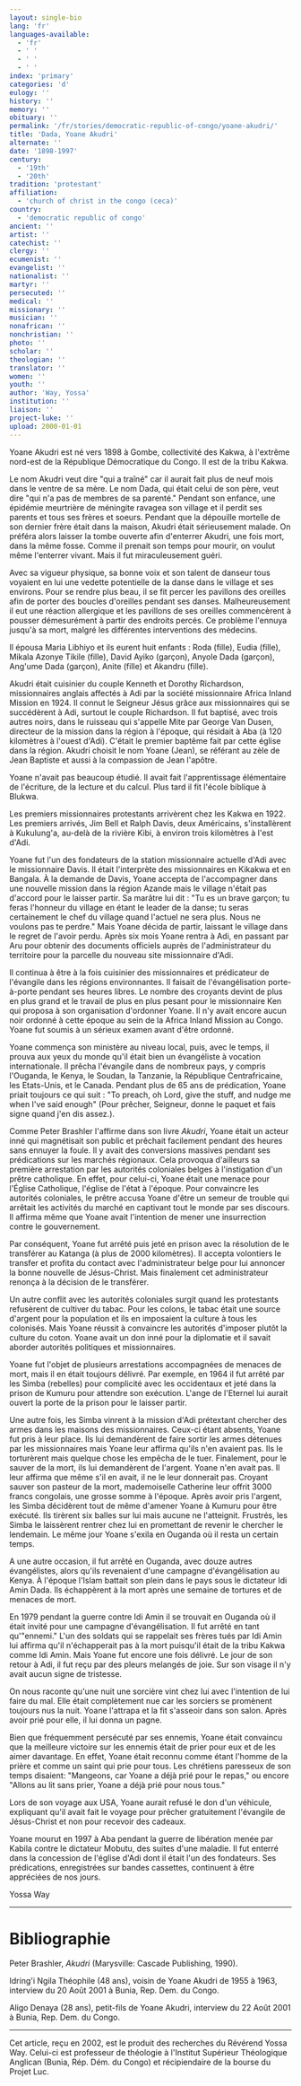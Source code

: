 ```yaml
---
layout: single-bio
lang: 'fr'
languages-available:
  - 'fr'
  - ' '
  - ' '
  - ' '
index: 'primary'
categories: 'd'
eulogy: ''
history: ''
memory: ''
obituary: ''
permalink: '/fr/stories/democratic-republic-of-congo/yoane-akudri/'
title: 'Dada, Yoane Akudri'
alternate: ''
date: '1898-1997'
century:
  - '19th'
  - '20th'
tradition: 'protestant'
affiliation:
  - 'church of christ in the congo (ceca)'
country:
  - 'democratic republic of congo'
ancient: ''
artist: ''
catechist: ''
clergy: ''
ecumenist: ''
evangelist: ''
nationalist: ''
martyr: ''
persecuted: ''
medical: ''
missionary: ''
musician: ''
nonafrican: ''
nonchristian: ''
photo: ''
scholar: ''
theologian: ''
translator: ''
women: ''
youth: ''
author: 'Way, Yossa'
institution: ''
liaison: ''
project-luke: ''
upload: 2000-01-01
---
```



Yoane Akudri est né vers 1898 à Gombe, collectivité des Kakwa, à l'extrême nord-est de la République Démocratique du Congo. Il est de la tribu Kakwa.

Le nom Akudri veut dire "qui a traîné" car il aurait fait plus de neuf mois dans le ventre de sa mère.  Le nom Dada, qui était celui de son père, veut dire "qui n'a pas de membres de sa parenté."  Pendant son enfance, une épidémie meurtrière de méningite ravagea son village et il perdit ses parents et tous ses frères et soeurs.  Pendant que la dépouille mortelle de son dernier frère était dans la maison, Akudri était sérieusement malade.  On préféra alors laisser  la tombe ouverte afin d'enterrer Akudri, une fois mort, dans la même fosse. Comme il prenait son temps pour mourir, on voulut même l'enterrer vivant.  Mais il fut miraculeusement guéri.

Avec sa vigueur physique, sa bonne voix et son talent de danseur tous voyaient en lui une vedette potentielle de la danse dans le village et ses environs.  Pour se rendre plus beau,  il se fit percer les pavillons des oreilles afin de porter des boucles d'oreilles pendant ses danses.  Malheureusement il eut une réaction allergique et les pavillons de ses oreilles commencèrent à pousser démesurément à partir des endroits percés. Ce problème l'ennuya jusqu'à sa mort, malgré les différentes interventions des médecins.

Il épousa Maria Libhiyo et ils eurent huit enfants : Roda (fille), Eudia (fille), Mikala Azonye Tikile (fille), David Ayiko (garçon), Anyole Dada (garçon), Ang'ume Dada (garçon), Anite (fille) et Akandru (fille).

Akudri était cuisinier du couple Kenneth et Dorothy Richardson, missionnaires anglais affectés à Adi  par la société missionnaire Africa Inland Mission en 1924.  Il connut le Seigneur Jésus grâce aux missionnaires qui se succédèrent à Adi, surtout le couple Richardson.  Il fut baptisé, avec trois autres noirs, dans le ruisseau qui s'appelle Mite par George Van Dusen, directeur de la mission dans la région à l'époque, qui résidait à Aba (à 120 kilomètres à l'ouest d'Adi).  C'était le premier baptême fait par cette église dans la région.  Akudri choisit le nom Yoane (Jean),  se référant au zèle de Jean Baptiste et aussi à la compassion de Jean l'apôtre.

Yoane n'avait pas beaucoup étudié.  Il  avait fait l'apprentissage élémentaire de l'écriture, de la lecture et du calcul.  Plus tard il fit l'école biblique à Blukwa.

Les premiers missionnaires protestants arrivèrent chez les Kakwa en 1922. Les premiers arrivés, Jim Bell et Ralph Davis, deux Américains, s'installèrent à Kukulung'a, au-delà de la rivière Kibi, à environ trois kilomètres à l'est d'Adi.

Yoane fut l'un des fondateurs de la station missionnaire actuelle d'Adi avec le missionnaire Davis.  Il était l'interprète des missionnaires en Kikakwa et en Bangala. À la demande de Davis, Yoane accepta  de l'accompagner dans une nouvelle mission dans la région Azande mais le village n'était pas d'accord pour le laisser partir.  Sa marâtre lui dit : "Tu es un brave garçon; tu feras l'honneur du village en étant le leader de la danse; tu seras certainement le chef du village quand l'actuel ne sera plus.  Nous ne voulons pas te perdre."  Mais Yoane décida de partir, laissant le village dans le regret de l'avoir perdu.  Après six mois Yoane rentra à Adi, en passant par Aru pour obtenir des documents officiels auprès de l'administrateur du territoire pour la parcelle du nouveau site missionnaire d'Adi.

Il continua à être à la fois cuisinier des missionnaires et prédicateur de l'évangile dans les régions environnantes. Il faisait de l'évangélisation porte-à-porte pendant ses heures libres. Le nombre des croyants devint de plus en plus grand et le travail de plus en plus pesant pour le missionnaire Ken qui proposa à son organisation d'ordonner Yoane. Il n'y avait encore aucun noir ordonné à cette époque au sein de la Africa Inland Mission au Congo. Yoane fut soumis à un sérieux examen avant d'être ordonné.

Yoane commença son ministère au niveau local, puis, avec le temps, il prouva aux yeux du monde qu'il était bien un évangéliste à vocation internationale.  Il prêcha l'évangile dans de nombreux pays, y compris l'Ouganda, le Kenya, le Soudan, la Tanzanie, la République Centrafricaine, les Etats-Unis, et le Canada.  Pendant plus de 65 ans de prédication, Yoane priait toujours ce qui suit : "To preach, oh Lord, give the stuff, and nudge me when I've said enough" (Pour prêcher, Seigneur, donne le paquet et fais signe quand j'en dis assez.).

Comme Peter Brashler l'affirme dans son livre *Akudri*, Yoane était un acteur inné qui magnétisait son public et prêchait facilement pendant des heures sans ennuyer la foule.  Il y avait des conversions massives pendant ses prédications sur les marchés régionaux. Cela provoqua d'ailleurs sa première arrestation par les autorités coloniales belges à l'instigation d'un prêtre catholique. En effet, pour celui-ci, Yoane était une menace pour l'Église Catholique, l'église de l'état à l'époque. Pour convaincre les autorités coloniales, le prêtre accusa Yoane d'être un semeur de trouble qui arrêtait les activités du marché en captivant tout le monde par ses discours. Il affirma même que Yoane avait l'intention de mener une insurrection contre le gouvernement.

Par conséquent, Yoane fut arrêté puis jeté en prison avec la résolution de le transférer au Katanga (à plus de 2000 kilomètres). Il accepta volontiers le transfer et profita du contact avec l'administrateur belge pour lui annoncer la bonne nouvelle de Jésus-Christ. Mais finalement cet administrateur renonça à la décision de le transférer.

Un autre conflit avec les autorités coloniales surgit quand les protestants refusèrent de cultiver du tabac. Pour les colons, le tabac était une source d'argent pour la population et ils en imposaient la culture à tous les colonisés. Mais Yoane réussit à convaincre les autorités d'imposer plut&ocirc;t la culture du coton. Yoane avait  un don inné pour la diplomatie et il savait aborder autorités politiques et missionnaires.

Yoane fut l'objet de plusieurs arrestations accompagnées de menaces de mort, mais il en était toujours délivré. Par exemple, en 1964 il fut arrêté par les Simba (rebelles) pour complicité avec les occidentaux et jeté dans la prison de Kumuru pour attendre son exécution.  L'ange de l'Eternel lui aurait ouvert la porte de la prison pour le laisser partir.

Une autre fois, les Simba vinrent à la mission d'Adi prétextant chercher des armes dans les maisons des missionnaires.  Ceux-ci étant absents, Yoane fut pris à leur place.  Ils lui demandèrent de faire sortir les armes détenues par les missionnaires mais Yoane leur affirma qu'ils n'en avaient pas.  Ils le torturèrent mais quelque chose les empêcha de le tuer.  Finalement, pour le sauver de la mort, ils lui demandèrent de l'argent. Yoane n'en avait pas.  Il leur affirma que même s'il en avait, il ne le leur donnerait pas.  Croyant sauver son pasteur de la mort, mademoiselle Catherine leur offrit 3000 francs congolais, une grosse somme à l'époque.  Après avoir pris l'argent, les Simba décidèrent tout de même d'amener Yoane à Kumuru pour être exécuté.  Ils tirèrent six balles sur lui mais aucune ne l'atteignit.  Frustrés, les Simba le laissèrent rentrer chez lui en  promettant de revenir le chercher le lendemain.  Le même jour Yoane s'exila en Ouganda  où il resta un certain temps.

A une autre occasion, il fut arrêté en Ouganda, avec douze autres évangélistes, alors qu'ils revenaient d'une campagne d'évangélisation au Kenya. À l'époque l'Islam battait son plein dans le pays sous le dictateur Idi Amin Dada. Ils échappèrent à la mort après une semaine de tortures et de menaces de mort.

En 1979 pendant la guerre contre Idi Amin il se trouvait en Ouganda où il était invité pour une campagne d'évangélisation.  Il fut arrêté en tant qu'"ennemi."  L'un des soldats qui se rappelait ses frères tués par Idi Amin lui affirma qu'il n'échapperait pas à la mort puisqu'il était de la tribu Kakwa comme Idi Amin.  Mais Yoane fut encore une fois délivré.  Le jour de son retour à Adi, il fut reçu par des pleurs melangés de joie.  Sur son visage il n'y avait aucun signe de tristesse.

On nous raconte qu'une nuit une sorcière vint chez lui avec l'intention de lui faire du mal. Elle était complètement nue car les sorciers se promènent toujours nus la nuit. Yoane l'attrapa et la fit s'asseoir dans son salon.  Après avoir prié pour elle, il lui donna un pagne.

Bien que fréquemment persécuté par ses ennemis, Yoane était convaincu que la meilleure victoire sur les ennemis était de prier pour eux et de les aimer davantage. En effet, Yoane était reconnu comme étant l'homme de la prière et comme un saint qui prie pour tous. Les chrétiens paresseux de son temps disaient: "Mangeons, car Yoane a déjà prié pour le repas," ou encore "Allons au lit sans prier, Yoane a déjà prié pour nous tous."

Lors de son voyage aux USA, Yoane aurait refusé le don d'un véhicule, expliquant qu'il avait fait le voyage pour prêcher gratuitement l'évangile de Jésus-Christ et non pour recevoir des cadeaux.

Yoane mourut en 1997 à Aba pendant la guerre de libération menée par Kabila contre le dictateur Mobutu, des suites d'une maladie.  Il fut enterré dans la concession de l'église d'Adi dont il était l'un des fondateurs. Ses prédications, enregistrées sur bandes cassettes, continuent à être appréciées de nos jours.

Yossa Way

---

# Bibliographie

Peter Brashler, *Akudri* (Marysville: Cascade Publishing, 1990).

Idring'i Ngila Théophile (48 ans), voisin de Yoane Akudri de 1955 à 1963, interview du 20 Août 2001 à Bunia, Rep. Dem. du Congo.

Aligo Denaya (28 ans), petit-fils de Yoane Akudri, interview du 22 Août 2001 à Bunia, Rep. Dem. du Congo.

---

Cet article, re&ccedil;u en 2002, est le produit des recherches du R&eacute;v&eacute;rend Yossa Way.  Celui-ci est professeur de th&eacute;ologie &agrave; l'Institut Sup&eacute;rieur Th&eacute;ologique Anglican (Bunia, R&eacute;p. D&eacute;m. du Congo) et r&eacute;cipiendaire de la bourse du Projet Luc.